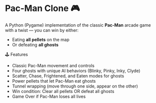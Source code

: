 # Pac-Man Clone 🎮  

A Python (Pygame) implementation of the classic **Pac-Man** arcade game with a twist — you can win by either:  
- Eating **all pellets** on the map  
- Or defeating **all ghosts**  

🕹️ Features
- Classic Pac-Man movement and controls  
- Four ghosts with unique AI behaviors (Blinky, Pinky, Inky, Clyde)  
- Scatter, Chase, Frightened, and Eaten modes for ghosts  
- Power pellets that let Pac-Man eat ghosts  
- Tunnel wrapping (move through one side, appear on the other)  
- Win condition: Clear all pellets OR defeat all ghosts  
- Game Over if Pac-Man loses all lives  

